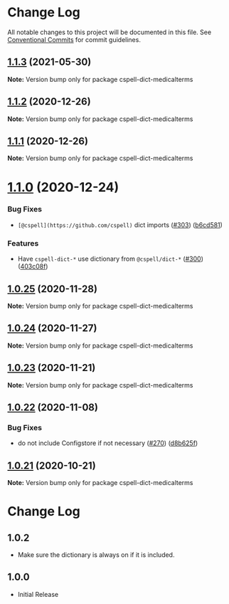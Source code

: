 # Change Log

All notable changes to this project will be documented in this file.
See [Conventional Commits](https://conventionalcommits.org) for commit guidelines.

## [1.1.3](https://github.com/streetsidesoftware/cspell-dicts/compare/cspell-dict-medicalterms@1.1.2...cspell-dict-medicalterms@1.1.3) (2021-05-30)

**Note:** Version bump only for package cspell-dict-medicalterms





## [1.1.2](https://github.com/streetsidesoftware/cspell-dicts/compare/cspell-dict-medicalterms@1.1.1...cspell-dict-medicalterms@1.1.2) (2020-12-26)

**Note:** Version bump only for package cspell-dict-medicalterms





## [1.1.1](https://github.com/streetsidesoftware/cspell-dicts/compare/cspell-dict-medicalterms@1.1.0...cspell-dict-medicalterms@1.1.1) (2020-12-26)

**Note:** Version bump only for package cspell-dict-medicalterms





# [1.1.0](https://github.com/streetsidesoftware/cspell-dicts/compare/cspell-dict-medicalterms@1.0.25...cspell-dict-medicalterms@1.1.0) (2020-12-24)


### Bug Fixes

* `[@cspell](https://github.com/cspell)` dict imports ([#303](https://github.com/streetsidesoftware/cspell-dicts/issues/303)) ([b6cd581](https://github.com/streetsidesoftware/cspell-dicts/commit/b6cd58114caa8752fba69522e6b740a4be74dd6e))


### Features

* Have `cspell-dict-*` use dictionary from `@cspell/dict-*` ([#300](https://github.com/streetsidesoftware/cspell-dicts/issues/300)) ([403c08f](https://github.com/streetsidesoftware/cspell-dicts/commit/403c08fbd1d11a083f586e591b87ef9a47f71944))





## [1.0.25](https://github.com/streetsidesoftware/cspell-dicts/compare/cspell-dict-medicalterms@1.0.24...cspell-dict-medicalterms@1.0.25) (2020-11-28)

**Note:** Version bump only for package cspell-dict-medicalterms





## [1.0.24](https://github.com/streetsidesoftware/cspell-dicts/compare/cspell-dict-medicalterms@1.0.23...cspell-dict-medicalterms@1.0.24) (2020-11-27)

**Note:** Version bump only for package cspell-dict-medicalterms





## [1.0.23](https://github.com/streetsidesoftware/cspell-dicts/compare/cspell-dict-medicalterms@1.0.22...cspell-dict-medicalterms@1.0.23) (2020-11-21)

**Note:** Version bump only for package cspell-dict-medicalterms

## [1.0.22](https://github.com/streetsidesoftware/cspell-dicts/compare/cspell-dict-medicalterms@1.0.21...cspell-dict-medicalterms@1.0.22) (2020-11-08)

### Bug Fixes

- do not include Configstore if not necessary ([#270](https://github.com/streetsidesoftware/cspell-dicts/issues/270)) ([d8b625f](https://github.com/streetsidesoftware/cspell-dicts/commit/d8b625f2f42d5cc6c4a9390216ac1e5037886e44))

## [1.0.21](https://github.com/streetsidesoftware/cspell-dicts/compare/cspell-dict-medicalterms@1.0.20...cspell-dict-medicalterms@1.0.21) (2020-10-21)

**Note:** Version bump only for package cspell-dict-medicalterms

# Change Log

## 1.0.2

- Make sure the dictionary is always on if it is included.

## 1.0.0

- Initial Release

<!--- cspell:ignore medicalterms -->
